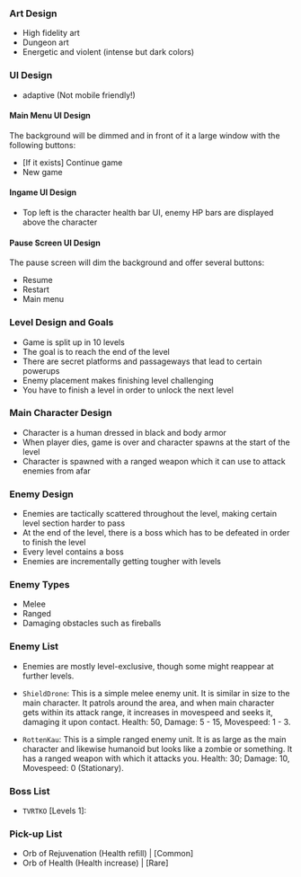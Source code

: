 ### Art Design
- High fidelity art
- Dungeon art
- Energetic and violent (intense but dark colors)

### UI Design
- adaptive (Not mobile friendly!)
#### Main Menu UI Design
The background will be dimmed and in front of it a large window with the following buttons:
- [If it exists] Continue game
- New game

#### Ingame UI Design
- Top left is the character health bar UI, enemy HP bars are displayed above the character

#### Pause Screen UI Design
The pause screen will dim the background and offer several buttons:
- Resume
- Restart
- Main menu

### Level Design and Goals
- Game is split up in 10 levels
- The goal is to reach the end of the level
- There are secret platforms and passageways that lead to certain powerups
- Enemy placement makes finishing level challenging
- You have to finish a level in order to unlock the next level


### Main Character Design
- Character is a human dressed in black and body armor
- When player dies, game is over and character spawns at the start of the level
- Character is spawned with a ranged weapon which it can use to attack enemies from afar

### Enemy Design
- Enemies are tactically scattered throughout the level, making certain level section harder to pass
- At the end of the level, there is a boss which has to be defeated in order to finish the level
- Every level contains a boss
- Enemies are incrementally getting tougher with levels

### Enemy Types
- Melee
- Ranged
- Damaging obstacles such as fireballs

### Enemy List
- Enemies are mostly level-exclusive, though some might reappear at further levels.

- `ShieldDrone`: This is a simple melee enemy unit. It is similar in size to the main character. It patrols around the area, and when main character gets within its attack range, it increases in movespeed and seeks it, damaging it upon contact. Health: 50, Damage: 5 - 15, Movespeed: 1 - 3.
- `RottenKau`: This is a simple ranged enemy unit. It is as large as the main character and likewise humanoid but looks like a zombie or something. It has a ranged weapon with which it attacks you. Health: 30; Damage: 10, Movespeed: 0 (Stationary).

### Boss List
- `TVRTKO`   [Levels 1]: 

### Pick-up List
- Orb of Rejuvenation (Health refill) | [Common]
- Orb of Health (Health increase)     | [Rare]